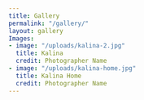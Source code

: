 ```yaml
---
title: Gallery
permalink: "/gallery/"
layout: gallery
Images:
- image: "/uploads/kalina-2.jpg"
  title: Kalina
  credit: Photographer Name
- image: "/uploads/kalina-home.jpg"
  title: Kalina Home
  credit: Photographer Name
---
```


